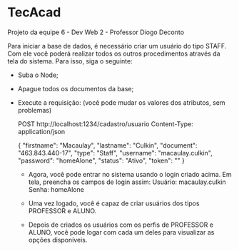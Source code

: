 # TecAcad
Projeto da equipe 6 - Dev Web 2 - Professor Diogo Deconto

Para iniciar a base de dados, é necessário criar um usuário do tipo STAFF. Com ele você poderá realizar todos os outros procedimentos através da tela do sistema.
Para isso, siga o seguinte:

- Suba o Node;

- Apague todos os documentos da base;

- Execute a requisição: (você pode mudar os valores dos atributos, sem problemas)

  POST http://localhost:1234/cadastro/usuario
  Content-Type: application/json

  {
      "firstname": "Macaulay",
      "lastname": "Culkin",
      "document": "463.843.440-17",
      "type": "Staff",
      "username": "macaulay.culkin",
      "password": "homeAlone",
      "status": "Ativo",
      "token": ""
  }
  
  - Agora, você pode entrar no sistema usando o login criado acima. Em tela, preencha os campos de login assim:
    Usuário: macaulay.culkin
    Senha: homeAlone
    
  - Uma vez logado, você é capaz de criar usuários dos tipos PROFESSOR e ALUNO.
  
  - Depois de criados os usuários com os perfis de PROFESSOR e ALUNO, você pode logar com cada um deles para visualizar as opções disponíveis.
